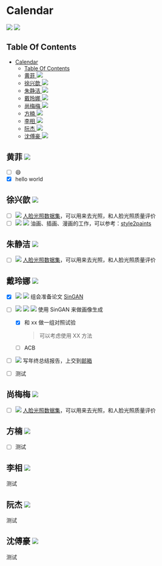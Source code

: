 <!--
 * @Description: 
 * @Author: shaonianruntu
 * @Github: 
 * @Date: 2020-01-14 10:12:44
 * @LastEditTime : 2020-01-14 11:39:51
 -->
# Calendar

<a href="https://github.com/HDUMIL-Gao-Group"><img src="https://img.shields.io/badge/Organization-%20Gao%20Group%20@%20HDUMIL-blue"></img></a>
<a href="https://github.com/fei-hdu"><img src="https://img.shields.io/badge/Auther-Gao%20Fei-yellow"></img></a>

## Table Of Contents
- [Calendar](#calendar)
  - [Table Of Contents](#table-of-contents)
  - [黄菲 <a href="https://github.com/okingjerryo"><img src="https://img.shields.io/badge/Grade-研三-eb2f96"></img></a>](#%e9%bb%84%e8%8f%b2-img-src%22httpsimgshieldsiobadgegrade-%e7%a0%94%e4%b8%89-eb2f96%22img)
  - [徐兴歆 <a href="https://github.com/jehovahxu"><img src="https://img.shields.io/badge/Grade-研三-eb2f96"></img></a>](#%e5%be%90%e5%85%b4%e6%ad%86-img-src%22httpsimgshieldsiobadgegrade-%e7%a0%94%e4%b8%89-eb2f96%22img)
  - [朱静洁 <a href="https://github.com/Ricelll"><img src="https://img.shields.io/badge/Grade-研三-eb2f96"></img></a>](#%e6%9c%b1%e9%9d%99%e6%b4%81-img-src%22httpsimgshieldsiobadgegrade-%e7%a0%94%e4%b8%89-eb2f96%22img)
  - [戴玲娜  <a href="https://github.com/Ricelll"><img src="https://img.shields.io/badge/Grade-研二-f759ab"></img></a>](#%e6%88%b4%e7%8e%b2%e5%a8%9c-img-src%22httpsimgshieldsiobadgegrade-%e7%a0%94%e4%ba%8c-f759ab%22img)
  - [尚梅梅 <a href="#"><img src="https://img.shields.io/badge/Grade-研二-f759ab"></img></a>](#%e5%b0%9a%e6%a2%85%e6%a2%85-img-src%22httpsimgshieldsiobadgegrade-%e7%a0%94%e4%ba%8c-f759ab%22img)
  - [方楠 <a href="https://github.com/shaonianruntu"><img src="https://img.shields.io/badge/Grade-研一-ff85c0"></img></a>](#%e6%96%b9%e6%a5%a0-img-src%22httpsimgshieldsiobadgegrade-%e7%a0%94%e4%b8%80-ff85c0%22img)
  - [李相 <a href="https://github.com/Ausiden"><img src="https://img.shields.io/badge/Grade-研一-ff85c0"></img></a>](#%e6%9d%8e%e7%9b%b8-img-src%22httpsimgshieldsiobadgegrade-%e7%a0%94%e4%b8%80-ff85c0%22img)
  - [阮杰 <a href="#"><img src="https://img.shields.io/badge/Grade-研一-ff85c0"></img></a>](#%e9%98%ae%e6%9d%b0-img-src%22httpsimgshieldsiobadgegrade-%e7%a0%94%e4%b8%80-ff85c0%22img)
  - [沈傅豪 <a href="#"><img src="https://img.shields.io/badge/Grade-大三-ffadd2"></img></a>](#%e6%b2%88%e5%82%85%e8%b1%aa-img-src%22httpsimgshieldsiobadgegrade-%e5%a4%a7%e4%b8%89-ffadd2%22img)

## 黄菲 <a href="https://github.com/okingjerryo"><img src="https://img.shields.io/badge/Grade-研三-eb2f96"></img></a>

- [ ] :smile:
- [x] hello world

## 徐兴歆 <a href="https://github.com/jehovahxu"><img src="https://img.shields.io/badge/Grade-研三-eb2f96"></img></a>

- [ ] <img src="https://img.shields.io/badge/Category-数据集-green"></img>  [人脸光照数据集](https://github.com/yangyuke001/FIIQA-PyTorch)，可以用来去光照，和人脸光照质量评价
- [ ] <img src="https://img.shields.io/badge/Category-参考资料-green"></img> <img src="https://img.shields.io/badge/Topic-风格转换-orange"></img> 油画、插画、漫画的工作，可以参考：[style2paints](https://github.com/lllyasviel/style2paints)

## 朱静洁 <a href="https://github.com/Ricelll"><img src="https://img.shields.io/badge/Grade-研三-eb2f96"></img></a>

- [ ] <img src="https://img.shields.io/badge/Category-数据集-green"></img>  [人脸光照数据集](https://github.com/yangyuke001/FIIQA-PyTorch)，可以用来去光照，和人脸光照质量评价

## 戴玲娜  <a href="https://github.com/Ricelll"><img src="https://img.shields.io/badge/Grade-研二-f759ab"></img></a>
- [x] <img src="https://img.shields.io/badge/Category-组会-green"></img> <img src="https://img.shields.io/badge/Tag-SinGAN-brightgreen"></img> 组会准备论文 [SinGAN](https://arxiv.org/abs/1905.01164)  
- [ ] <img src="https://img.shields.io/badge/Category-科研-green"></img> <img src="https://img.shields.io/badge/Topic-Sketch-orange"></img> <img src="https://img.shields.io/badge/Tag-SinGAN-brightgreen"></img> 使用 SinGAN 来做画像生成
  - [x] 和 xx 做一组对照试验
    > 可以考虑使用 XX 方法
  - [ ] ACB
- [ ] <img src="https://img.shields.io/badge/Category-其他-green"></img> 写年终总结报告，上交到[邮箱](mailto:address@example.com)
- [ ] 测试


## 尚梅梅 <a href="#"><img src="https://img.shields.io/badge/Grade-研二-f759ab"></img></a>

- [ ] <img src="https://img.shields.io/badge/Category-数据集-green"></img>  [人脸光照数据集](https://github.com/yangyuke001/FIIQA-PyTorch)，可以用来去光照，和人脸光照质量评价

## 方楠 <a href="https://github.com/shaonianruntu"><img src="https://img.shields.io/badge/Grade-研一-ff85c0"></img></a>

- [ ] 测试


## 李相 <a href="https://github.com/Ausiden"><img src="https://img.shields.io/badge/Grade-研一-ff85c0"></img></a>

测试

## 阮杰 <a href="#"><img src="https://img.shields.io/badge/Grade-研一-ff85c0"></img></a>

测试

## 沈傅豪 <a href="#"><img src="https://img.shields.io/badge/Grade-大三-ffadd2"></img></a>

测试

